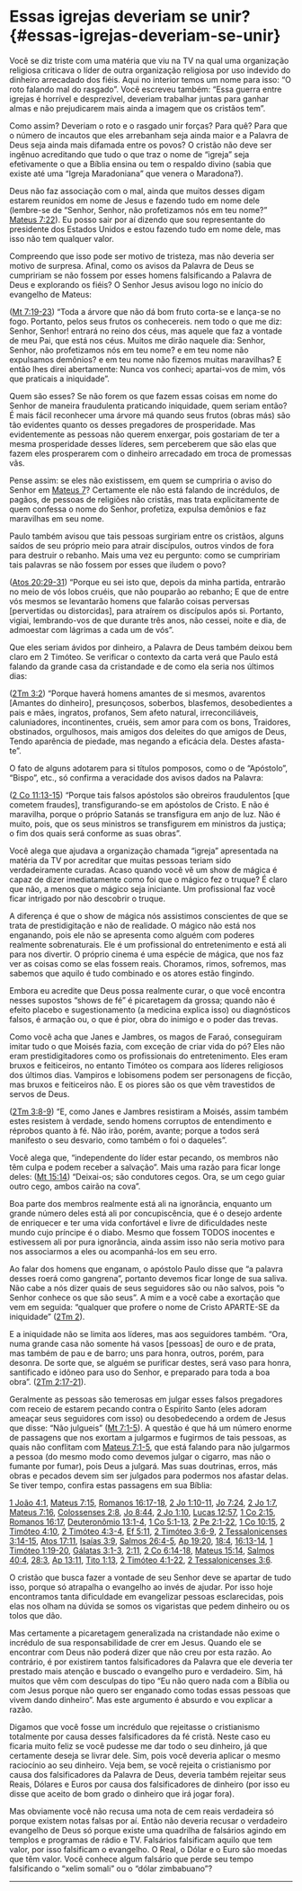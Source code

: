 # Essas igrejas deveriam se unir? {#essas-igrejas-deveriam-se-unir}

Você se diz triste com uma matéria que viu na TV na qual uma organização religiosa criticava o líder de outra organização religiosa por uso indevido do dinheiro arrecadado dos fiéis. Aqui no interior temos um nome para isso: “O roto falando mal do rasgado”. Você escreveu também: “Essa guerra entre igrejas é horrível e desprezível, deveriam trabalhar juntas para ganhar almas e não prejudicarem mais ainda a imagem que os cristãos tem”.

Como assim? Deveriam o roto e o rasgado unir forças? Para quê? Para que o número de incautos que eles arrebanham seja ainda maior e a Palavra de Deus seja ainda mais difamada entre os povos? O cristão não deve ser ingênuo acreditando que tudo o que traz o nome de “igreja” seja efetivamente o que a Bíblia ensina ou tem o respaldo divino (sabia que existe até uma “Igreja Maradoniana” que venera o Maradona?).

Deus não faz associação com o mal, ainda que muitos desses digam estarem reunidos em nome de Jesus e fazendo tudo em nome dele (lembre-se de “Senhor, Senhor, não profetizamos nós em teu nome?” [Mateus 7:22](http://bibliaonline.com.br/acf/mt/7/22)). Eu posso sair por aí dizendo que sou representante do presidente dos Estados Unidos e estou fazendo tudo em nome dele, mas isso não tem qualquer valor.

Compreendo que isso pode ser motivo de tristeza, mas não deveria ser motivo de surpresa. Afinal, como os avisos da Palavra de Deus se cumpririam se não fossem por esses homens falsificando a Palavra de Deus e explorando os fiéis? O Senhor Jesus avisou logo no início do evangelho de Mateus:

([Mt 7:19-23](http://bibliaonline.com.br/acf/mt/7/19-23)) “Toda a árvore que não dá bom fruto corta-se e lança-se no fogo. Portanto, pelos seus frutos os conhecereis. nem todo o que me diz: Senhor, Senhor! entrará no reino dos céus, mas aquele que faz a vontade de meu Pai, que está nos céus. Muitos me dirão naquele dia: Senhor, Senhor, não profetizamos nós em teu nome? e em teu nome não expulsamos demônios? e em teu nome não fizemos muitas maravilhas? E então lhes direi abertamente: Nunca vos conheci; apartai-vos de mim, vós que praticais a iniquidade”.

Quem são esses? Se não forem os que fazem essas coisas em nome do Senhor de maneira fraudulenta praticando iniquidade, quem seriam então? É mais fácil reconhecer uma árvore má quando seus frutos (obras más) são tão evidentes quanto os desses pregadores de prosperidade. Mas evidentemente as pessoas não querem enxergar, pois gostariam de ter a mesma prosperidade desses líderes, sem perceberem que são elas que fazem eles prosperarem com o dinheiro arrecadado em troca de promessas vãs.

Pense assim: se eles não existissem, em quem se cumpriria o aviso do Senhor em [Mateus 7](http://bibliaonline.com.br/acf/mt/7)? Certamente ele não está falando de incrédulos, de pagãos, de pessoas de religiões não cristãs, mas trata explicitamente de quem confessa o nome do Senhor, profetiza, expulsa demônios e faz maravilhas em seu nome.

Paulo também avisou que tais pessoas surgiriam entre os cristãos, alguns saídos de seu próprio meio para atrair discípulos, outros vindos de fora para destruir o rebanho. Mais uma vez eu pergunto: como se cumpririam tais palavras se não fossem por esses que iludem o povo?

([Atos 20:29-31](http://bibliaonline.com.br/acf/atos/20/29-31)) “Porque eu sei isto que, depois da minha partida, entrarão no meio de vós lobos cruéis, que não pouparão ao rebanho; E que de entre vós mesmos se levantarão homens que falarão coisas perversas [pervertidas ou distorcidas], para atraírem os discípulos após si. Portanto, vigiai, lembrando-vos de que durante três anos, não cessei, noite e dia, de admoestar com lágrimas a cada um de vós”.

Que eles seriam ávidos por dinheiro, a Palavra de Deus também deixou bem claro em 2 Timóteo. Se verificar o contexto da carta verá que Paulo está falando da grande casa da cristandade e de como ela seria nos últimos dias:

([2Tm 3:2](http://bibliaonline.com.br/acf/2tm/3/2)) “Porque haverá homens amantes de si mesmos, avarentos [Amantes do dinheiro], presunçosos, soberbos, blasfemos, desobedientes a pais e mães, ingratos, profanos, Sem afeto natural, irreconciliáveis, caluniadores, incontinentes, cruéis, sem amor para com os bons, Traidores, obstinados, orgulhosos, mais amigos dos deleites do que amigos de Deus, Tendo aparência de piedade, mas negando a eficácia dela. Destes afasta-te”.

O fato de alguns adotarem para si títulos pomposos, como o de “Apóstolo”, “Bispo”, etc., só confirma a veracidade dos avisos dados na Palavra:

([2 Co 11:13-15](http://bibliaonline.com.br/acf/2co/11/13-15)) “Porque tais falsos apóstolos são obreiros fraudulentos [que cometem fraudes], transfigurando-se em apóstolos de Cristo. E não é maravilha, porque o próprio Satanás se transfigura em anjo de luz. Não é muito, pois, que os seus ministros se transfigurem em ministros da justiça; o fim dos quais será conforme as suas obras”.

Você alega que ajudava a organização chamada “igreja” apresentada na matéria da TV por acreditar que muitas pessoas teriam sido verdadeiramente curadas. Acaso quando você vê um show de mágica é capaz de dizer imediatamente como foi que o mágico fez o truque? É claro que não, a menos que o mágico seja iniciante. Um profissional faz você ficar intrigado por não descobrir o truque.

A diferença é que o show de mágica nós assistimos conscientes de que se trata de prestidigitação e não de realidade. O mágico não está nos enganando, pois ele não se apresenta como alguém com poderes realmente sobrenaturais. Ele é um profissional do entretenimento e está ali para nos divertir. O próprio cinema é uma espécie de mágica, que nos faz ver as coisas como se elas fossem reais. Choramos, rimos, sofremos, mas sabemos que aquilo é tudo combinado e os atores estão fingindo.

Embora eu acredite que Deus possa realmente curar, o que você encontra nesses supostos “shows de fé” é picaretagem da grossa; quando não é efeito placebo e sugestionamento (a medicina explica isso) ou diagnósticos falsos, é armação ou, o que é pior, obra do inimigo e o poder das trevas.

Como você acha que Janes e Jambres, os magos de Faraó, conseguiram imitar tudo o que Moisés fazia, com exceção de criar vida do pó? Eles não eram prestidigitadores como os profissionais do entretenimento. Eles eram bruxos e feiticeiros, no entanto Timóteo os compara aos líderes religiosos dos últimos dias. Vampiros e lobisomens podem ser personagens de ficção, mas bruxos e feiticeiros não. E os piores são os que vêm travestidos de servos de Deus.

([2Tm 3:8-9](http://bibliaonline.com.br/acf/2tm/3/8-9)) “E, como Janes e Jambres resistiram a Moisés, assim também estes resistem à verdade, sendo homens corruptos de entendimento e réprobos quanto à fé. Não irão, porém, avante; porque a todos será manifesto o seu desvario, como também o foi o daqueles”.

Você alega que, “independente do líder estar pecando, os membros não têm culpa e podem receber a salvação”. Mais uma razão para ficar longe deles: ([Mt 15:14](http://bibliaonline.com.br/acf/mt/15/14)) “Deixai-os; são condutores cegos. Ora, se um cego guiar outro cego, ambos cairão na cova”.

Boa parte dos membros realmente está ali na ignorância, enquanto um grande número deles está ali por concupiscência, que é o desejo ardente de enriquecer e ter uma vida confortável e livre de dificuldades neste mundo cujo príncipe é o diabo. Mesmo que fossem TODOS inocentes e estivessem ali por pura ignorância, ainda assim isso não seria motivo para nos associarmos a eles ou acompanhá-los em seu erro.

Ao falar dos homens que enganam, o apóstolo Paulo disse que “a palavra desses roerá como gangrena”, portanto devemos ficar longe de sua saliva. Não cabe a nós dizer quais de seus seguidores são ou não salvos, pois “o Senhor conhece os que são seus”. A mim e a você cabe a exortação que vem em seguida: “qualquer que profere o nome de Cristo APARTE-SE da iniquidade” ([2Tm 2](http://bibliaonline.com.br/acf/2tm/2)).

E a iniquidade não se limita aos líderes, mas aos seguidores também. “Ora, numa grande casa não somente há vasos [pessoas] de ouro e de prata, mas também de pau e de barro; uns para honra, outros, porém, para desonra. De sorte que, se alguém se purificar destes, será vaso para honra, santificado e idôneo para uso do Senhor, e preparado para toda a boa obra”. ([2Tm 2:17-21](http://bibliaonline.com.br/acf/2tm/2/17-21)).

Geralmente as pessoas são temerosas em julgar esses falsos pregadores com receio de estarem pecando contra o Espírito Santo (eles adoram ameaçar seus seguidores com isso) ou desobedecendo a ordem de Jesus que disse: “Não julgueis” ([Mt 7:1-5](http://bibliaonline.com.br/acf/mt/7/1-5)). A questão é que há um número enorme de passagens que nos exortam a julgarmos e fugirmos de tais pessoas, as quais não conflitam com [Mateus 7:1-5](http://bibliaonline.com.br/acf/mt/7/1-5), que está falando para não julgarmos a pessoa (do mesmo modo como devemos julgar o cigarro, mas não o fumante por fumar), pois Deus a julgará. Mas suas doutrinas, erros, más obras e pecados devem sim ser julgados para podermos nos afastar delas. Se tiver tempo, confira estas passagens em sua Bíblia:

[1 João 4:1](http://bibliaonline.com.br/acf/1jo/4/1), [Mateus 7:15](http://bibliaonline.com.br/acf/mt/7/15), [Romanos 16:17-18](http://bibliaonline.com.br/acf/rm/16/17-18), [2 Jo 1:10-11](http://bibliaonline.com.br/acf/2jo/1/10-11), [Jo 7:24](http://bibliaonline.com.br/acf/jo/7/24), [2 Jo 1:7](http://bibliaonline.com.br/acf/2jo/1/7), [Mateus 7:16](http://bibliaonline.com.br/acf/mt/7/16), [Colossenses 2:8](http://bibliaonline.com.br/acf/cl/2/8), [Jo 8:44](http://bibliaonline.com.br/acf/jo/8/44), [2 Jo 1:10](http://bibliaonline.com.br/acf/2jo/1/10), [Lucas 12:57](http://bibliaonline.com.br/acf/lc/12/57), [1 Co 2:15](http://bibliaonline.com.br/acf/1co/2/15), [Romanos 16:17](http://bibliaonline.com.br/acf/rm/16/17), [Deuteronômio 13:1-4](http://bibliaonline.com.br/acf/dt/13/1-4), [1 Co 5:1-13](http://bibliaonline.com.br/acf/1co/5/1-13), [2 Pe 2:1-22](http://bibliaonline.com.br/acf/2pe/2/1-22), [1 Co 10:15](http://bibliaonline.com.br/acf/1co/10/15), [2 Timóteo 4:10](http://bibliaonline.com.br/acf/2tm/4/10), [2 Timóteo 4:3-4](http://bibliaonline.com.br/acf/2tm/4/3-4), [Ef 5:11](http://bibliaonline.com.br/acf/ef/5/11), [2 Timóteo 3:6-9](http://bibliaonline.com.br/acf/2tm/3/6-9), [2 Tessalonicenses 3:14-15](http://bibliaonline.com.br/acf/2ts/3/14-15), [Atos 17:11](http://bibliaonline.com.br/acf/atos/17/11), [Isaías 3:9](http://bibliaonline.com.br/acf/is/3/9), [Salmos 26:4-5](http://bibliaonline.com.br/acf/sl/26/4-5), [Ap 19:20](http://bibliaonline.com.br/acf/ap/19/20), [18:4](http://bibliaonline.com.br/acf/ap/18/4), [16:13-14](http://bibliaonline.com.br/acf/ap/16/13:14), [1 Timóteo 1:19-20](http://bibliaonline.com.br/acf/1tm/1/19-20), [Gálatas 3:1-3](http://bibliaonline.com.br/acf/gl/3/1-3), [2:11](http://bibliaonline.com.br/acf/gl/2/11), [2 Co 6:14-18](http://bibliaonline.com.br/acf/2co/6/14-18), [Mateus 15:14](http://bibliaonline.com.br/acf/mt/15/14), [Salmos 40:4](http://bibliaonline.com.br/acf/sl/40/4), [28:3](http://bibliaonline.com.br/acf/sl/28/3), [Ap 13:11](http://bibliaonline.com.br/acf/ap/13/11), [Tito 1:13](http://bibliaonline.com.br/acf/tt/1/13), [2 Timóteo 4:1-22](http://bibliaonline.com.br/acf/2tm/4/1-22), [2 Tessalonicenses 3:6](http://bibliaonline.com.br/acf/2ts/3/6).

O cristão que busca fazer a vontade de seu Senhor deve se apartar de tudo isso, porque só atrapalha o evangelho ao invés de ajudar. Por isso hoje encontramos tanta dificuldade em evangelizar pessoas esclarecidas, pois elas nos olham na dúvida se somos os vigaristas que pedem dinheiro ou os tolos que dão.

Mas certamente a picaretagem generalizada na cristandade não exime o incrédulo de sua responsabilidade de crer em Jesus. Quando ele se encontrar com Deus não poderá dizer que não creu por esta razão. Ao contrário, é por existirem tantos falsificadores da Palavra que ele deveria ter prestado mais atenção e buscado o evangelho puro e verdadeiro. Sim, há muitos que vêm com desculpas do tipo “Eu não quero nada com a Bíblia ou com Jesus porque não quero ser enganado como todas essas pessoas que vivem dando dinheiro”. Mas este argumento é absurdo e vou explicar a razão.

Digamos que você fosse um incrédulo que rejeitasse o cristianismo totalmente por causa desses falsificadores da fé cristã. Neste caso eu ficaria muito feliz se você pudesse me dar todo o seu dinheiro, já que certamente deseja se livrar dele. Sim, pois você deveria aplicar o mesmo raciocínio ao seu dinheiro. Veja bem, se você rejeita o cristianismo por causa dos falsificadores da Palavra de Deus, deveria também rejeitar seus Reais, Dólares e Euros por causa dos falsificadores de dinheiro (por isso eu disse que aceito de bom grado o dinheiro que irá jogar fora).

Mas obviamente você não recusa uma nota de cem reais verdadeira só porque existem notas falsas por aí. Então não deveria recusar o verdadeiro evangelho de Deus só porque existe uma quadrilha de falsários agindo em templos e programas de rádio e TV. Falsários falsificam aquilo que tem valor, por isso falsificam o evangelho. O Real, o Dólar e o Euro são moedas que têm valor. Você conhece algum falsário que perde seu tempo falsificando o “xelim somali” ou o “dólar zimbabuano”?

*****